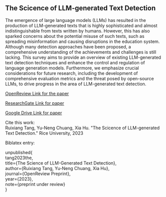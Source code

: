 ## The Scicence of LLM-generated Text Detection

The emergence of large language models (LLMs) has resulted in the production of LLM-generated texts that is highly sophisticated and almost indistinguishable from texts written by humans. However, this has also sparked concerns about the potential misuse of such texts, such as spreading misinformation and causing disruptions in the education system. Although many detection approaches have been proposed, a comprehensive understanding of the achievements and challenges is still lacking. This survey aims to provide an overview of existing LLM-generated text detection techniques and enhance the control and regulation of language generation models. Furthermore, we emphasize crucial considerations for future research, including the development of comprehensive evaluation metrics and the threat posed by open-source LLMs, to drive progress in the area of LLM-generated text detection.

[OpenReview Link for the paper](https://openreview.net/forum?id=XLuFNdEsjV2)

[ResearchGate Link for paper](https://www.researchgate.net/publication/368684822_The_Science_of_Detecting_LLM-Generated_Texts)  
  
[Google Drive Link for paper](https://drive.google.com/file/d/1U8oQNU4f-1c4hJG9vdFuV4xfa10mrKXC/view?usp=sharing)

Cite this work:  
Ruixiang Tang, Yu-Neng Chuang, Xia Hu. "The Scicence of LLM-generated Text Detection." Rice University, 2023

Biblatex entry:

unpublished{              
tang2023the,              
title={The Science of LLM-Generated Text Detection},              
author={Ruixiang Tang, Yu-Neng Chuang, Xia Hu},              
journal={OpenReview Preprint},              
year={2023},              
note={preprint under review}          
}  
